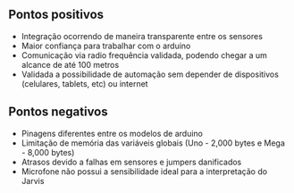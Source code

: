 
## Pontos positivos

- Integração ocorrendo de maneira transparente entre os sensores
- Maior confiança para trabalhar com o arduino
- Comunicação via radio frequência validada, podendo chegar a um alcance de até 100 metros
- Validada a possibilidade de automação sem depender de dispositivos (celulares, tablets, etc) ou internet


## Pontos negativos

- Pinagens diferentes entre os modelos de arduino
- Limitação de memória das variáveis globais (Uno - 2,000 bytes e Mega - 8,000 bytes)
- Atrasos devido a falhas em sensores e jumpers danificados
- Microfone não possui a sensibilidade ideal para a interpretação do Jarvis
